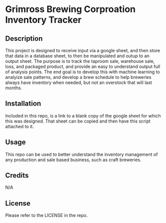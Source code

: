 # Grimross Brewing Corproation Inventory Tracker

## Description

This project is designed to receive input via a google sheet, and then store that data in a database sheet, to then be manipulated and outup to an output sheet. The purpose is to track the taproom sale, warehouse sale, loss, and packaged product, and provide an easy to understand output full of analysis points. The end goal is to develop this with machine learning to analyize sale patterns, and develop a brew schedule to help breweries always have inventory when needed, but not an overstock that will last months.

## Installation

Included in this repo, is a link to a blank copy of the google sheet for which this was designed. That sheet can be copied and then have this script attached to it.

## Usage

This repo can be used to better understand the inventory management of any production and sale based business, such as craft breweries.

## Credits

N/A

## License

Please refer to the LICENSE in the repo.

